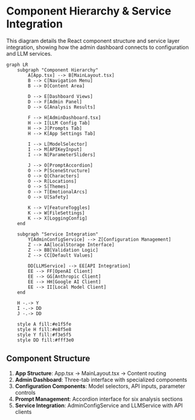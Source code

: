 # Component Hierarchy & Service Integration

This diagram details the React component structure and service layer integration, showing how the admin dashboard connects to configuration and LLM services.

```mermaid
graph LR
    subgraph "Component Hierarchy"
        A[App.tsx] --> B[MainLayout.tsx]
        B --> C[Navigation Menu]
        B --> D[Content Area]
        
        D --> E[Dashboard Views]
        D --> F[Admin Panel]
        D --> G[Analysis Results]
        
        F --> H[AdminDashboard.tsx]
        H --> I[LLM Config Tab]
        H --> J[Prompts Tab]
        H --> K[App Settings Tab]
        
        I --> L[ModelSelector]
        I --> M[APIKeyInput]
        I --> N[ParameterSliders]
        
        J --> O[PromptAccordion]
        O --> P[SceneStructure]
        O --> Q[Characters]
        O --> R[Locations]
        O --> S[Themes]
        O --> T[EmotionalArcs]
        O --> U[Safety]
        
        K --> V[FeatureToggles]
        K --> W[FileSettings]
        K --> X[LoggingConfig]
    end
    
    subgraph "Service Integration"
        Y[AdminConfigService] --> Z[Configuration Management]
        Z --> AA[localStorage Interface]
        Z --> BB[Validation Logic]
        Z --> CC[Default Values]
        
        DD[LLMService] --> EE[API Integration]
        EE --> FF[OpenAI Client]
        EE --> GG[Anthropic Client]
        EE --> HH[Google AI Client]
        EE --> II[Local Model Client]
    end
    
    H -.-> Y
    I -.-> DD
    J -.-> DD
    
    style A fill:#e1f5fe
    style H fill:#e8f5e8
    style Y fill:#f3e5f5
    style DD fill:#fff3e0
```

## Component Structure

1. **App Structure**: App.tsx → MainLayout.tsx → Content routing
2. **Admin Dashboard**: Three-tab interface with specialized components
3. **Configuration Components**: Model selectors, API inputs, parameter controls
4. **Prompt Management**: Accordion interface for six analysis sections
5. **Service Integration**: AdminConfigService and LLMService with API clients 